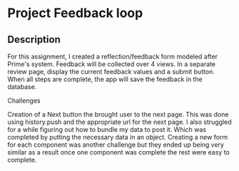 # Project Feedback loop


## Description


For this assignment, I created a reflection/feedback form modeled after Prime's system. Feedback will be collected over 4 views. In a separate review page, display the current feedback values and a submit button. When all steps are complete, the app will save the feedback in the database. 

Challenges 

Creation of a Next button the brought user to the next page.  This was done using history.push and the appropriate url for the next page.  I also struggled for a while figuring out how to bundle my data to post it.  Which was completed by putting the necessary data in an object. Creating a new form for each component was another challenge but they ended up being very similar as a result once one component was complete the rest were easy to complete.

